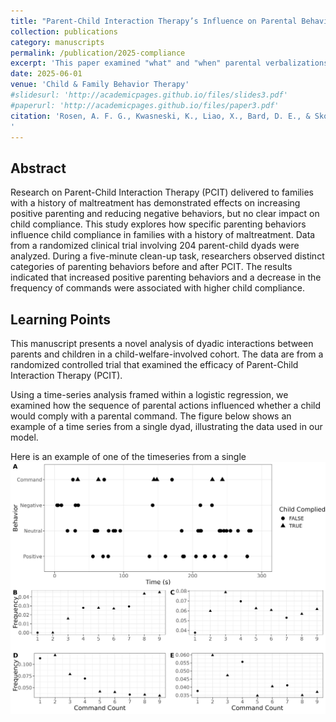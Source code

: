 ```yaml
---
title: "Parent-Child Interaction Therapy’s Influence on Parental Behavior and Child Compliance in a Child-Welfare Involved Randomized Clinical Trial"
collection: publications
category: manuscripts
permalink: /publication/2025-compliance
excerpt: 'This paper examined "what" and "when" parental verbalizations predicted child compliance in a clean-up task.'
date: 2025-06-01
venue: 'Child & Family Behavior Therapy'
#slidesurl: 'http://academicpages.github.io/files/slides3.pdf'
#paperurl: 'http://academicpages.github.io/files/paper3.pdf'
citation: 'Rosen, A. F. G., Kwasneski, K., Liao, X., Bard, D. E., & Skowron, E. A. (2025). Parent-Child Interaction Therapy’s Influence on Parental Behavior and Child Compliance in a Child-Welfare Involved Randomized Clinical Trial. Child & Family Behavior Therapy.
'
---
```


## Abstract

Research on Parent-Child Interaction Therapy (PCIT) delivered to families with a history of maltreatment has demonstrated effects on increasing positive parenting and reducing negative behaviors, but no clear impact on child compliance. This study explores how specific parenting behaviors influence child compliance in families with a history of maltreatment. Data from a randomized clinical trial involving 204 parent-child dyads were analyzed. During a five-minute clean-up task, researchers observed distinct categories of parenting behaviors before and after PCIT. The results indicated that increased positive parenting behaviors and a decrease in the frequency of commands were associated with higher child compliance.

## Learning Points
This manuscript presents a novel analysis of dyadic interactions between parents and children in a child-welfare-involved cohort. The data are from a randomized controlled trial that examined the efficacy of Parent-Child Interaction Therapy (PCIT).

Using a time-series analysis framed within a logistic regression, we examined how the sequence of parental actions influenced whether a child would comply with a parental command. The figure below shows an example of a time series from a single dyad, illustrating the data used in our model.

Here is an example of one of the timeseries from a single ![dyad](/images/figure1TimeSeries.jpg)
